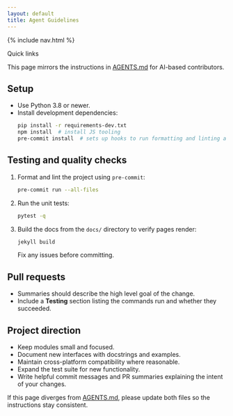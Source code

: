 ```yaml
---
layout: default
title: Agent Guidelines
---
```


{% include nav.html %}

<div id="toc">
  <p class="toc-title">Quick links</p>
</div>

This page mirrors the instructions in [AGENTS.md](../AGENTS.md) for AI-based contributors.

## Setup

- Use Python 3.8 or newer.
- Install development dependencies:
  ```bash
  pip install -r requirements-dev.txt
  npm install  # install JS tooling
  pre-commit install  # sets up hooks to run formatting and linting automatically
  ```

## Testing and quality checks

1. Format and lint the project using `pre-commit`:
   ```bash
   pre-commit run --all-files
   ```
2. Run the unit tests:
   ```bash
   pytest -q
   ```
3. Build the docs from the `docs/` directory to verify pages render:
   ```bash
   jekyll build
   ```
   Fix any issues before committing.

## Pull requests

- Summaries should describe the high level goal of the change.
- Include a **Testing** section listing the commands run and whether they succeeded.

## Project direction

- Keep modules small and focused.
- Document new interfaces with docstrings and examples.
- Maintain cross-platform compatibility where reasonable.
- Expand the test suite for new functionality.
- Write helpful commit messages and PR summaries explaining the intent of your changes.

If this page diverges from [AGENTS.md](../AGENTS.md), please update both files so the instructions stay consistent.
